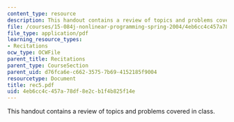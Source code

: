 ```yaml
---
content_type: resource
description: This handout contains a review of topics and problems covered in class.
file: /courses/15-084j-nonlinear-programming-spring-2004/4eb6cc4c457a78df8e2cb1f4b825f14e_rec5.pdf
file_type: application/pdf
learning_resource_types:
- Recitations
ocw_type: OCWFile
parent_title: Recitations
parent_type: CourseSection
parent_uid: d76fca6e-c662-3575-7b69-4152185f9004
resourcetype: Document
title: rec5.pdf
uid: 4eb6cc4c-457a-78df-8e2c-b1f4b825f14e
---
```

This handout contains a review of topics and problems covered in class.

